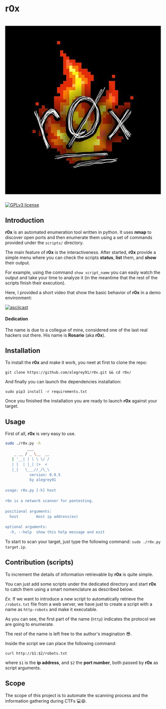 # r0x

#  ![logo](r0x.jpg)

[![GPLv3 license](https://img.shields.io/badge/License-GPLv3-blue.svg)](http://perso.crans.org/besson/LICENSE.html)

## Introduction

**r0x** is an automated enumeration tool written in python.
It uses **nmap** to discover open ports and then enumerate them using a set of commands provided under the `scripts/` directory.

The main feature of **r0x** is the interactiveness. After started, **r0x** provide a simple menu where you can check the scripts **status**, **list** them, and **show** their output.

For example, using the command `show script_name` you can easly watch the output and take your time to analyze it (in the meantime that the rest of the scripts finish their execution).

Here, I provided a short video that show the basic behavior of **r0x** in a demo environment:

[![asciicast](https://asciinema.org/a/N0s2TeTfL34xIDrqrcyvyBz8n.png)](https://asciinema.org/a/N0s2TeTfL34xIDrqrcyvyBz8n)

#### Dedication

The name is due to a collegue of mine, considered one of the last real hackers out there.
His name is **Rosario** (aka **r0x**).



## Installation

To install the **r0x** and make it work, you neet at first to clone the repo:

`git clone https://github.com/alegrey91/r0x.git && cd r0x/`

And finally you can launch the dependencies installation:

`sudo pip3 install -r requirements.txt`

Once you finished the installation you are ready to launch **r0x** against your target.



## Usage

First of all, **r0x** is very easy to use.

```bash
sudo ./r0x.py -h
		  ___          
    _ __ / _ \__  __   
   | '__| | | \ \/ /   
   | |  | |_| |>  <    
   |_|   \___//_/\_\   
           version: 0.9.5
           by alegrey91

usage: r0x.py [-h] host

r0x is a network scanner for pentesting.

positional arguments:
  host        Host ip address(es)

optional arguments:
  -h, --help  show this help message and exit
```

To start to scan your target, just type the following command: `sudo ./r0x.py target.ip`.



## Contribution (scripts)

To increment the details of information retrievable by **r0x** is quite simple.

You can just add some scripts under the dedicated directory and start **r0x** to catch them using a smart nomenclature as described below.

*Ex.* If we want to introduce a new script to automatically retrieve the `/robots.txt` file from a web server, we have just to create a script with a name as `http-robots` and make it executable.

As you can see, the first part of the name (`http`) indicates the protocol we are going to enumerate.

The rest of the name is left free to the author's imagination 😎.

Inside the script we can place the following command:

`curl http://$1:$2/robots.txt`

where `$1` is the **ip address**, and `$2` the **port number**, both passed by **r0x** as script arguments.



## Scope

The scope of this project is to automate the scanning process and the information gathering during CTFs 💻😆.
